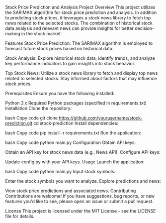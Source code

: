 Stock Price Prediction and Analysis Project
Overview
This project utilizes the SARIMAX algorithm for stock price prediction and analysis. In addition to predicting stock prices, it leverages a stock news library to fetch top news related to the selected stocks. The combination of historical stock data analysis and relevant news can provide insights for better decision-making in the stock market.

Features
Stock Price Prediction: The SARIMAX algorithm is employed to forecast future stock prices based on historical data.

Stock Analysis: Explore historical stock data, identify trends, and analyze key performance indicators to gain insights into stock behavior.

Top Stock News: Utilize a stock news library to fetch and display top news related to selected stocks. Stay informed about factors that may influence stock prices.

Prerequisites
Ensure you have the following installed:

Python 3.x
Required Python packages (specified in requirements.txt)
Installation
Clone the repository:

bash
Copy code
git clone https://github.com/yourusername/stock-prediction.git
cd stock-prediction
Install dependencies:

bash
Copy code
pip install -r requirements.txt
Run the application:

bash
Copy code
python main.py
Configuration
Obtain API keys:

Obtain an API key for stock news data (e.g., News API).
Configure API keys:

Update config.py with your API keys.
Usage
Launch the application:

bash
Copy code
python main.py
Input stock symbols:

Enter the stock symbols you want to analyze.
Explore predictions and news:

View stock price predictions and associated news.
Contributing
Contributions are welcome! If you have suggestions, bug reports, or new features you'd like to see, please open an issue or submit a pull request.

License
This project is licensed under the MIT License - see the LICENSE file for details.